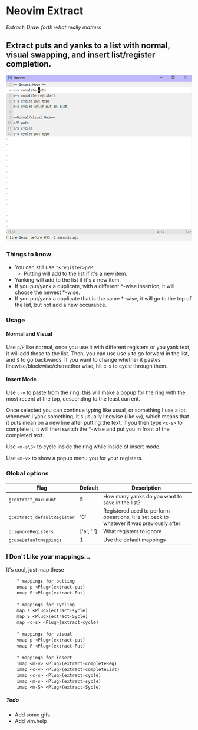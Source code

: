 # Neovim Extract

<i>Extract; Draw forth what really matters</i>

## Extract puts and yanks to a list with normal, visual swapping, and insert list/register completion.
![Extract Demo](ExtractDemo.gif)
### Things to know

- You can still use `"<register>p/P`
    - Putting will add to the list if it's a new item.
- Yanking will add to the list if it's a new item.
- If you put/yank a duplicate, with a different *-wise insertion,
  it will choose the newest *-wise.
- If you put/yank a duplicate that is the same *-wise, it will go
  to the top of the list, but not add a new occurance.

### Usage 

#### Normal and Visual

Use `p`/`P` like normal, once you use it with different registers or you yank
text, it will add those to the list.  Then, you can use use `s` to go forward
in the list, and `S` to go backwards. If you want to change whether it pastes
linewise/blockwise/characther wise, hit c-s to cycle through them.

#### Insert Mode

Use `c-v` to paste from the ring, this will make a popup for the ring with the most recent at the top,
descending to the least current.

Once selected you can continue typing like usual, or something I use a lot:
whenever I yank something, it's usually linewise (like `yy`), which means
that it puts mean on a new line after putting the text, if you then type
`<c-s>` to complete it, it will then switch the *-wise and put you in
front of the completed text.

Use `<m-s\S>` to cycle inside the ring while inside of insert mode.

Use `<m-v>` to show a popup menu you for your registers.


### Global options

| Flag                        | Default                           | Description                                                                                |
| -------------------         | --------------------------------- | ------------------------------------------------------                                     |
| `g:extract_maxCount`        | 5                                 | How many yanks do you want to save in the list?                                            |
| `g:extract_defaultRegister` | '0'                               | Registered used to perform opeartions, it is set back to whatever it was previously after. |
| `g:ignoreRegisters`         | ['a', '.']                        | What registers to ignore                                                                   |
| `g:useDefaultMappings`      | 1                                 | Use the default mappings                                                                   |

### I Don't Like your mappings...

It's cool, just map these

```vim
    " mappings for putting
    nmap p <Plug>(extract-put)
    nmap P <Plug>(extract-Put)

    " mappings for cycling
    map s <Plug>(extract-sycle)
    map S <Plug>(extract-Sycle)
    map <c-s> <Plug>(extract-cycle)

    " mappings for visual
    vmap p <Plug>(extract-put)
    vmap P <Plug>(extract-Put)

    " mappings for insert
    imap <m-v> <Plug>(extract-completeReg)
    imap <c-v> <Plug>(extract-completeList)
    imap <c-s> <Plug>(extract-cycle)
    imap <m-s> <Plug>(extract-sycle)
    imap <m-S> <Plug>(extract-Sycle)
```

##### Todo

- Add some gifs...
- Add vim.help
